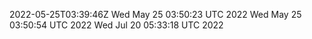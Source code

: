 2022-05-25T03:39:46Z
Wed May 25 03:50:23 UTC 2022
Wed May 25 03:50:54 UTC 2022
Wed Jul 20 05:33:18 UTC 2022
